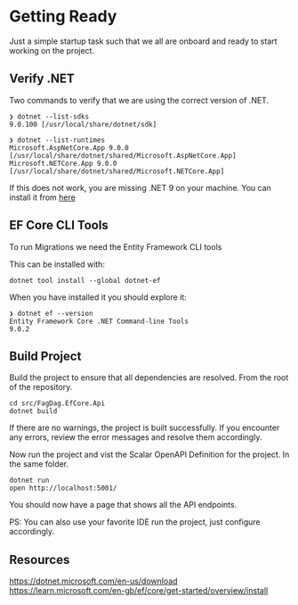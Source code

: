 # Getting Ready

Just a simple startup task such that we all are onboard and ready to start working on the project.

## Verify .NET

Two commands to verify that we are using the correct version of .NET.

```shell
❯ dotnet --list-sdks  
9.0.100 [/usr/local/share/dotnet/sdk]

❯ dotnet --list-runtimes
Microsoft.AspNetCore.App 9.0.0 [/usr/local/share/dotnet/shared/Microsoft.AspNetCore.App]
Microsoft.NETCore.App 9.0.0 [/usr/local/share/dotnet/shared/Microsoft.NETCore.App]
```

If this does not work, you are missing .NET 9 on your machine.
You can install it from [here](https://dotnet.microsoft.com/en-us/download)

## EF Core CLI Tools

To run Migrations we need the Entity Framework CLI tools

This can be installed with:

```shell
dotnet tool install --global dotnet-ef
```

When you have installed it you should explore it:

```shell
❯ dotnet ef --version
Entity Framework Core .NET Command-line Tools
9.0.2
```

## Build Project

Build the project to ensure that all dependencies are resolved.
From the root of the repository.

```shell
cd src/FagDag.EfCore.Api
dotnet build
```

If there are no warnings, the project is built successfully. If you encounter any errors, review the error messages and resolve them accordingly.

Now run the project and vist the Scalar OpenAPI Definition for the project.
In the same folder.

```shell
dotnet run
open http://localhost:5001/ 
```

You should now have a page that shows all the API endpoints.

PS: You can also use your favorite IDE run the project, just configure accordingly.

## Resources

https://dotnet.microsoft.com/en-us/download
https://learn.microsoft.com/en-gb/ef/core/get-started/overview/install
